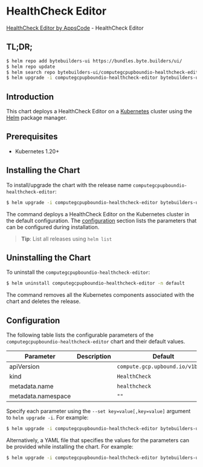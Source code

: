 # HealthCheck Editor

[HealthCheck Editor by AppsCode](https://byte.builders) - HealthCheck Editor

## TL;DR;

```bash
$ helm repo add bytebuilders-ui https://bundles.byte.builders/ui/
$ helm repo update
$ helm search repo bytebuilders-ui/computegcpupboundio-healthcheck-editor --version=v0.4.18
$ helm upgrade -i computegcpupboundio-healthcheck-editor bytebuilders-ui/computegcpupboundio-healthcheck-editor -n default --create-namespace --version=v0.4.18
```

## Introduction

This chart deploys a HealthCheck Editor on a [Kubernetes](http://kubernetes.io) cluster using the [Helm](https://helm.sh) package manager.

## Prerequisites

- Kubernetes 1.20+

## Installing the Chart

To install/upgrade the chart with the release name `computegcpupboundio-healthcheck-editor`:

```bash
$ helm upgrade -i computegcpupboundio-healthcheck-editor bytebuilders-ui/computegcpupboundio-healthcheck-editor -n default --create-namespace --version=v0.4.18
```

The command deploys a HealthCheck Editor on the Kubernetes cluster in the default configuration. The [configuration](#configuration) section lists the parameters that can be configured during installation.

> **Tip**: List all releases using `helm list`

## Uninstalling the Chart

To uninstall the `computegcpupboundio-healthcheck-editor`:

```bash
$ helm uninstall computegcpupboundio-healthcheck-editor -n default
```

The command removes all the Kubernetes components associated with the chart and deletes the release.

## Configuration

The following table lists the configurable parameters of the `computegcpupboundio-healthcheck-editor` chart and their default values.

|     Parameter      | Description |                   Default                   |
|--------------------|-------------|---------------------------------------------|
| apiVersion         |             | <code>compute.gcp.upbound.io/v1beta1</code> |
| kind               |             | <code>HealthCheck</code>                    |
| metadata.name      |             | <code>healthcheck</code>                    |
| metadata.namespace |             | <code>""</code>                             |


Specify each parameter using the `--set key=value[,key=value]` argument to `helm upgrade -i`. For example:

```bash
$ helm upgrade -i computegcpupboundio-healthcheck-editor bytebuilders-ui/computegcpupboundio-healthcheck-editor -n default --create-namespace --version=v0.4.18 --set apiVersion=compute.gcp.upbound.io/v1beta1
```

Alternatively, a YAML file that specifies the values for the parameters can be provided while
installing the chart. For example:

```bash
$ helm upgrade -i computegcpupboundio-healthcheck-editor bytebuilders-ui/computegcpupboundio-healthcheck-editor -n default --create-namespace --version=v0.4.18 --values values.yaml
```
